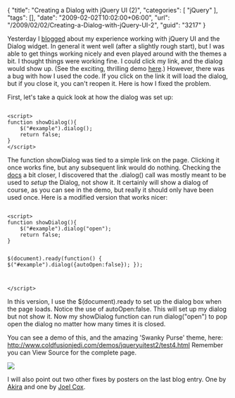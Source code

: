 {
	"title": "Creating a Dialog with jQuery UI (2)",
	"categories": [
		"jQuery"
	],
	"tags": [],
	"date": "2009-02-02T10:02:00+06:00",
	"url": "/2009/02/02/Creating-a-Dialog-with-jQuery-UI-2",
	"guid": "3217"
}

Yesterday I <a href="http://www.raymondcamden.com/index.cfm/2009/2/1/Creating-a-Dialog-with-jQuery-UI">blogged</a> about my experience working with jQuery UI and the Dialog widget. In general it went well (after a slightly rough start), but I was able to get things working nicely and even played around with the themes a bit. I thought things were working fine. I could click my link, and the dialog would show up. (See the exciting, thrilling demo <a href="http://www.coldfusionjedi.com/demos/jqueryuitest2/test3.html">here</a>.) However, there was a bug with how I used the code. If you click on the link it will load the dialog, but if you close it, you can't reopen it. Here is how I fixed the problem.
<!--more-->
First, let's take a quick look at how the dialog was set up:

<code>
&lt;script&gt;
function showDialog(){
	$("#example").dialog();
	return false;
}
&lt;/script&gt;
</code>

The function showDialog was tied to a simple link on the page. Clicking it once works fine, but any subsequent link would do nothing. Checking the <a href="http://docs.jquery.com/UI/Dialog">docs</a> a bit closer, I discovered that the .dialog() call was mostly meant to be used to <i>setup</i> the Dialog, not show it. It certainly will show a dialog of course, as you can see in the demo, but really it should only have been used once. Here is a modified version that works nicer:

<code>
&lt;script&gt;
function showDialog(){
	$("#example").dialog("open");
	return false;
}

$(document).ready(function() {
	$("#example").dialog({autoOpen:false});	
});

&lt;/script&gt;
</code>

In this version, I use the $(document).ready to set up the dialog box when the page loads. Notice the use of autoOpen:false. This will set up my dialog but not show it. Now my showDialog function can run dialog("open") to pop open the dialog no matter how many times it is closed.

You can see a demo of this, and the amazing 'Swanky Purse' theme, here: <a href="http://www.coldfusionjedi.com/demos/jqueryuitest2/test4.html">http://www.coldfusionjedi.com/demos/jqueryuitest2/test4.html</a> Remember you can View Source for the complete page.

<img src="https://static.raymondcamden.com/images/cfjedi//Picture 137.png">

I will also point out two other fixes by posters on the last blog entry. One by <a href="http://www.coldfusionjedi.com/index.cfm/2009/2/1/Creating-a-Dialog-with-jQuery-UI#c3756144B-19B9-E658-9D520379F25FC045">Akira</a> and one by <a href="http://www.coldfusionjedi.com/index.cfm/2009/2/1/Creating-a-Dialog-with-jQuery-UI#c377472A5-19B9-E658-9D8A4FD907CB6E07">Joel Cox</a>.